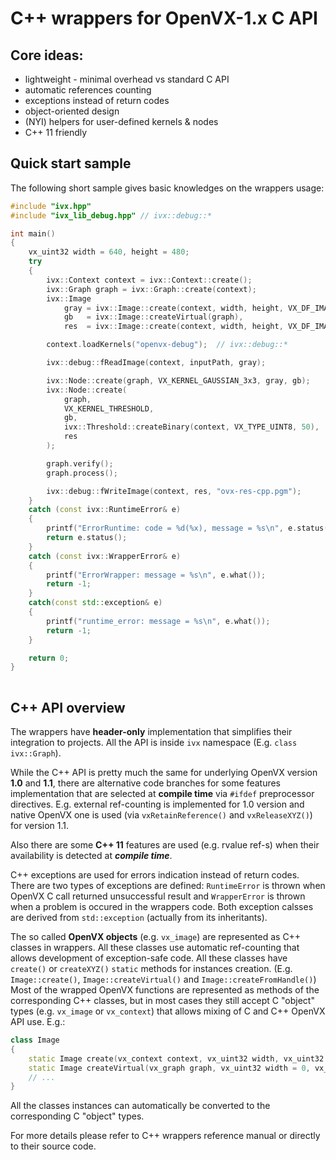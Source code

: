 # C++ wrappers for OpenVX-1.x C API

## Core ideas:

* lightweight - minimal overhead vs standard C API
* automatic references counting
* exceptions instead of return codes
* object-oriented design
* (NYI) helpers for user-defined kernels & nodes
* C++ 11 friendly

## Quick start sample

The following short sample gives basic knowledges on the wrappers usage:

```cpp
#include "ivx.hpp"
#include "ivx_lib_debug.hpp" // ivx::debug::*

int main()
{
	vx_uint32 width = 640, height = 480;
	try
	{
		ivx::Context context = ivx::Context::create();
		ivx::Graph graph = ivx::Graph::create(context);
		ivx::Image
		    gray = ivx::Image::create(context, width, height, VX_DF_IMAGE_U8),
		    gb   = ivx::Image::createVirtual(graph),
		    res  = ivx::Image::create(context, width, height, VX_DF_IMAGE_U8);

		context.loadKernels("openvx-debug");  // ivx::debug::*

		ivx::debug::fReadImage(context, inputPath, gray);

		ivx::Node::create(graph, VX_KERNEL_GAUSSIAN_3x3, gray, gb);
		ivx::Node::create(
		    graph,
		    VX_KERNEL_THRESHOLD,
		    gb,
		    ivx::Threshold::createBinary(context, VX_TYPE_UINT8, 50),
		    res
		);

		graph.verify();
		graph.process();

		ivx::debug::fWriteImage(context, res, "ovx-res-cpp.pgm");
    }
    catch (const ivx::RuntimeError& e)
    {
        printf("ErrorRuntime: code = %d(%x), message = %s\n", e.status(), e.status(), e.what());
        return e.status();
    }
    catch (const ivx::WrapperError& e)
    {
        printf("ErrorWrapper: message = %s\n", e.what());
        return -1;
    }
    catch(const std::exception& e)
    {
        printf("runtime_error: message = %s\n", e.what());
        return -1;
    }

    return 0;
}
	
```
## C++ API overview

The wrappers have **header-only** implementation that simplifies their integration to projects.
All the API is inside `ivx` namespace (E.g. `class ivx::Graph`).

While the C++ API is pretty much the same for underlying OpenVX version **1.0** and **1.1**, there are alternative code branches for some features implementation  that are selected at **compile time** via `#ifdef` preprocessor directives.
E.g. external ref-counting is implemented for 1.0 version and native OpenVX one is used (via  `vxRetainReference()` and `vxReleaseXYZ()`) for version 1.1.

Also there are some **C++ 11** features are used (e.g. rvalue ref-s) when their availability is detected at ***compile time***.

C++ exceptions are used for errors indication instead of return codes. There are two types of exceptions are defined:  `RuntimeError` is thrown when OpenVX C call returned unsuccessful result and `WrapperError` is thrown when a problem is occured in the wrappers code. Both exception calsses are derived from `std::exception` (actually from its inheritants).

The so called **OpenVX objects** (e.g. `vx_image`) are represented as C++ classes in wrappers.
All these classes use automatic ref-counting that allows development of exception-safe code.
All these classes have `create()` or `createXYZ()` `static` methods for instances creation. (E.g. `Image::create()`, `Image::createVirtual()` and  `Image::createFromHandle()`)
Most of the wrapped OpenVX functions are represented as methods of the corresponding C++ classes, but in most cases they still accept C "object" types (e.g. `vx_image` or `vx_context`) that allows mixing of C and C++ OpenVX API use. 
E.g.:
```cpp
class Image
{
    static Image create(vx_context context, vx_uint32 width, vx_uint32 height, vx_df_image format);
    static Image createVirtual(vx_graph graph, vx_uint32 width = 0, vx_uint32 height = 0, vx_df_image format = VX_DF_IMAGE_VIRT);
    // ...
}
```
All the classes instances can automatically be converted to the corresponding C "object" types.

For more details please refer to C++ wrappers reference manual or directly to their source code.
